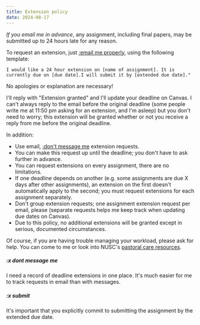```yaml
---
title: Extension policy
date: 2024-08-17
---
```


_If you email me in advance_, any assignment, including final papers, may be submitted up to 24 hours late for any reason.

To request an extension, just [:email me properly](/course-ntw2029/course-info/tech-guidelines#course-email), using the following template:

```text
I would like a 24 hour extension on [name of assignment]. It is currently due on [due date].I will submit it by [extended due date]."
```

No apologies or explanation are necessary!

I'll reply with "Extension granted" and I'll update your deadline on Canvas. I can't always reply to the email before the original deadline (some people write me at 11:50 pm asking for an extension, and I'm asleep) but you don't need to worry; this extension will be granted whether or not you receive a reply from me before the original deadline.

In addition:

- Use email, [:don't message me](#x-dontmessageme) extension requests.
- You can make this request up until the deadline; you don't have to ask further in advance.
- You can request extensions on every assignment, there are no limitations.
- If one deadline depends on another (e.g. some assignments are due X days after other assignments), an extension on the first doesn't automatically apply to the second; you must  request extensions for each assignment separately.
- Don't group extension requests; one assignment extension request per email, please (separate requests helps me keep track when updating due dates on Canvas).
- Due to this policy, no additional extensions will be granted except in serious, documented circumstances.

Of course, if you are having trouble managing your workload, please ask for help. You can come to me or look into NUSC's [pastoral care resources](https://tinyurl.com/nuscpastoralcare).

##### :x dont message me

I need a record of deadline extensions in one place. It's much easier for me to track requests in email than with messages.

##### :x submit

It's important that you explicitly commit to submitting the assignment by the extended due date.
